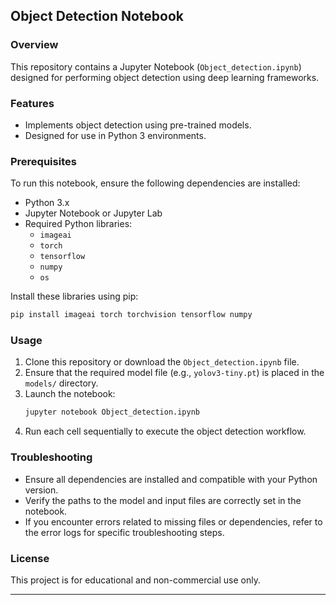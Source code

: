 ## Object Detection Notebook

### Overview
This repository contains a Jupyter Notebook (`Object_detection.ipynb`) designed for performing object detection using deep learning frameworks.

### Features
- Implements object detection using pre-trained models.
- Designed for use in Python 3 environments.

### Prerequisites
To run this notebook, ensure the following dependencies are installed:
- Python 3.x
- Jupyter Notebook or Jupyter Lab
- Required Python libraries:
  - `imageai`
  - `torch`
  - `tensorflow`
  - `numpy`
  - `os`

Install these libraries using pip:
```bash
pip install imageai torch torchvision tensorflow numpy
```

### Usage
1. Clone this repository or download the `Object_detection.ipynb` file.
2. Ensure that the required model file (e.g., `yolov3-tiny.pt`) is placed in the `models/` directory.
3. Launch the notebook:
   ```bash
   jupyter notebook Object_detection.ipynb
   ```
4. Run each cell sequentially to execute the object detection workflow.

### Troubleshooting
- Ensure all dependencies are installed and compatible with your Python version.
- Verify the paths to the model and input files are correctly set in the notebook.
- If you encounter errors related to missing files or dependencies, refer to the error logs for specific troubleshooting steps.

### License
This project is for educational and non-commercial use only.

---
